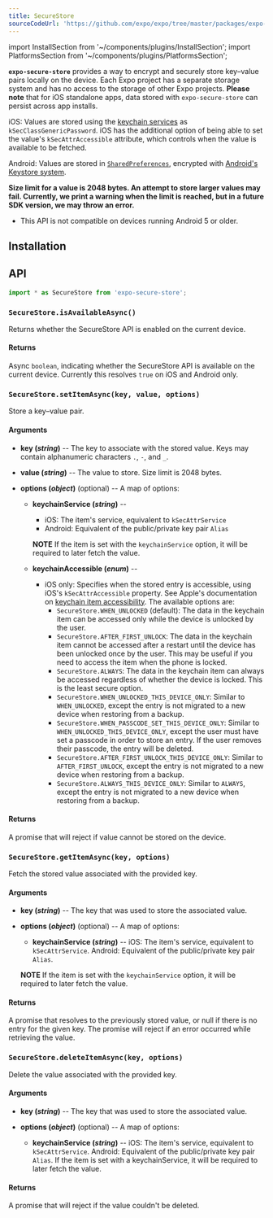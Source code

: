 ```yaml
---
title: SecureStore
sourceCodeUrl: 'https://github.com/expo/expo/tree/master/packages/expo-secure-store'
---
```


import InstallSection from '~/components/plugins/InstallSection';
import PlatformsSection from '~/components/plugins/PlatformsSection';

**`expo-secure-store`** provides a way to encrypt and securely store key–value pairs locally on the device. Each Expo project has a separate storage system and has no access to the storage of other Expo projects. **Please note** that for iOS standalone apps, data stored with `expo-secure-store` can persist across app installs.

iOS: Values are stored using the [keychain services](https://developer.apple.com/documentation/security/keychain_services) as `kSecClassGenericPassword`. iOS has the additional option of being able to set the value's `kSecAttrAccessible` attribute, which controls when the value is available to be fetched.

Android: Values are stored in [`SharedPreferences`](https://developer.android.com/training/basics/data-storage/shared-preferences.html), encrypted with [Android's Keystore system](https://developer.android.com/training/articles/keystore.html).

**Size limit for a value is 2048 bytes. An attempt to store larger values may fail. Currently, we print a warning when the limit is reached, but in a future SDK version, we may throw an error.**

<PlatformsSection android emulator ios simulator />

- This API is not compatible on devices running Android 5 or older.

## Installation

<InstallSection packageName="expo-secure-store" />

## API

```js
import * as SecureStore from 'expo-secure-store';
```

### `SecureStore.isAvailableAsync()`

Returns whether the SecureStore API is enabled on the current device.

#### Returns

Async `boolean`, indicating whether the SecureStore API is available on the current device. Currently this resolves `true` on iOS and Android only.

### `SecureStore.setItemAsync(key, value, options)`

Store a key–value pair.

#### Arguments

- **key (_string_)** -- The key to associate with the stored value. Keys may contain alphanumeric characters `.`, `-`, and `_`.

- **value (_string_)** -- The value to store. Size limit is 2048 bytes.

- **options (_object_)** (optional) -- A map of options:

  - **keychainService (_string_)** --

    - iOS: The item's service, equivalent to `kSecAttrService`
    - Android: Equivalent of the public/private key pair `Alias`

    **NOTE** If the item is set with the `keychainService` option, it will be required to later fetch the value.

  - **keychainAccessible (_enum_)** --
    - iOS only: Specifies when the stored entry is accessible, using iOS's `kSecAttrAccessible` property. See Apple's documentation on [keychain item accessibility](https://developer.apple.com/library/content/documentation/Security/Conceptual/keychainServConcepts/02concepts/concepts.html#//apple_ref/doc/uid/TP30000897-CH204-SW18). The available options are:
      - `SecureStore.WHEN_UNLOCKED` (default): The data in the keychain item can be accessed only while the device is unlocked by the user.
      - `SecureStore.AFTER_FIRST_UNLOCK`: The data in the keychain item cannot be accessed after a restart until the device has been unlocked once by the user. This may be useful if you need to access the item when the phone is locked.
      - `SecureStore.ALWAYS`: The data in the keychain item can always be accessed regardless of whether the device is locked. This is the least secure option.
      - `SecureStore.WHEN_UNLOCKED_THIS_DEVICE_ONLY`: Similar to `WHEN_UNLOCKED`, except the entry is not migrated to a new device when restoring from a backup.
      - `SecureStore.WHEN_PASSCODE_SET_THIS_DEVICE_ONLY`: Similar to `WHEN_UNLOCKED_THIS_DEVICE_ONLY`, except the user must have set a passcode in order to store an entry. If the user removes their passcode, the entry will be deleted.
      - `SecureStore.AFTER_FIRST_UNLOCK_THIS_DEVICE_ONLY`: Similar to `AFTER_FIRST_UNLOCK`, except the entry is not migrated to a new device when restoring from a backup.
      - `SecureStore.ALWAYS_THIS_DEVICE_ONLY`: Similar to `ALWAYS`, except the entry is not migrated to a new device when restoring from a backup.

#### Returns

A promise that will reject if value cannot be stored on the device.

### `SecureStore.getItemAsync(key, options)`

Fetch the stored value associated with the provided key.

#### Arguments

- **key (_string_)** -- The key that was used to store the associated value.

- **options (_object_)** (optional) -- A map of options:

  - **keychainService (_string_)** --
    iOS: The item's service, equivalent to `kSecAttrService`.
    Android: Equivalent of the public/private key pair `Alias`.

  **NOTE** If the item is set with the `keychainService` option, it will be required to later fetch the value.

#### Returns

A promise that resolves to the previously stored value, or null if there is no entry for the given key. The promise will reject if an error occurred while retrieving the value.

### `SecureStore.deleteItemAsync(key, options)`

Delete the value associated with the provided key.

#### Arguments

- **key (_string_)** -- The key that was used to store the associated value.

- **options (_object_)** (optional) -- A map of options:

  - **keychainService (_string_)** -- iOS: The item's service, equivalent to `kSecAttrService`. Android: Equivalent of the public/private key pair `Alias`. If the item is set with a keychainService, it will be required to later fetch the value.

#### Returns

A promise that will reject if the value couldn't be deleted.
